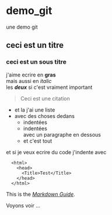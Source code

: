 # demo_git
une demo git
## ceci est un titre  
### ceci est un sous titre  
j'aime ecrire en **gras**  
mais aussi en  *italic*  
les  ***deux*** si c'est vraiment important

  
> Ceci est une citation  

- et la j'ai une liste
- avec des choses dedans
  - indentées
  - indentées  
    avec un paragraphe en dessous
  - et c'est tout

et si je veux ecrire du code j'indente avec 
~~~    
  <html>  
    <head>  
      <Title>Test</Title>  
    </head>  
  </html>  
~~~    

This is the *[Markdown Guide](https://www.markdownguide.org)*.  

Voyons voir ... 
